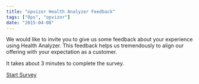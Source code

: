 ```yaml
---
title: "opvizor Health Analyzer Feedback"
tags: ["Ops", "opvizor"]
date: "2015-04-08"
---
```


We would like to invite you to give us some feedback about your experience using Health Analyzer. This feedback helps us tremendously to align our offering with your expectation as a customer.

It takes about 3 minutes to complete the survey.

[Start Survey](http://infraopvizor.polldaddy.com/s/health)

